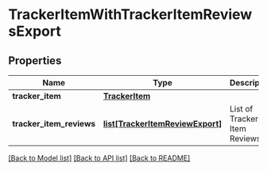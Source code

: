 # TrackerItemWithTrackerItemReviewsExport

## Properties
Name | Type | Description | Notes
------------ | ------------- | ------------- | -------------
**tracker_item** | [**TrackerItem**](TrackerItem.md) |  | [optional] 
**tracker_item_reviews** | [**list[TrackerItemReviewExport]**](TrackerItemReviewExport.md) | List of Tracker Item Reviews | [optional] 

[[Back to Model list]](../README.md#documentation-for-models) [[Back to API list]](../README.md#documentation-for-api-endpoints) [[Back to README]](../README.md)

